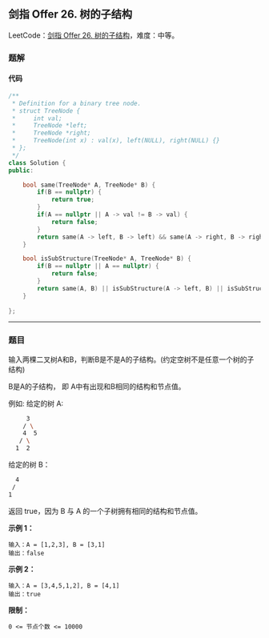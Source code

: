## 剑指 Offer 26. 树的子结构

LeetCode：[剑指 Offer 26. 树的子结构](https://leetcode.cn/problems/shu-de-zi-jie-gou-lcof/)，难度：中等。

### 题解

#### 代码

```c++
/**
 * Definition for a binary tree node.
 * struct TreeNode {
 *     int val;
 *     TreeNode *left;
 *     TreeNode *right;
 *     TreeNode(int x) : val(x), left(NULL), right(NULL) {}
 * };
 */
class Solution {
public:

    bool same(TreeNode* A, TreeNode* B) {
        if(B == nullptr) {
            return true;
        }
        if(A == nullptr || A -> val != B -> val) {
            return false;
        }
        return same(A -> left, B -> left) && same(A -> right, B -> right);
    }

    bool isSubStructure(TreeNode* A, TreeNode* B) {
        if(B == nullptr || A == nullptr) {
            return false;
        }
        return same(A, B) || isSubStructure(A -> left, B) || isSubStructure(A -> right, B);
    }
    
};
```



---



### 题目

输入两棵二叉树A和B，判断B是不是A的子结构。(约定空树不是任意一个树的子结构)

B是A的子结构， 即 A中有出现和B相同的结构和节点值。

例如:
给定的树 A:

```bash
	 3   
	/ \   
	4  5  
   / \ 
  1  2
```


给定的树 B：

```bash
  4  
 / 
1
```


返回 true，因为 B 与 A 的一个子树拥有相同的结构和节点值。

**示例 1：**

```
输入：A = [1,2,3], B = [3,1]
输出：false
```

**示例 2：**

```
输入：A = [3,4,5,1,2], B = [4,1]
输出：true
```

**限制：**

```
0 <= 节点个数 <= 10000
```



